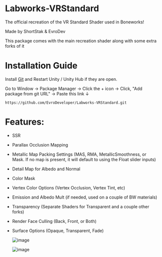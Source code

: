 # Labworks-VRStandard

The official recreation of the VR Standard Shader used in Boneworks!

Made by ShortStak & EvroDev

This package comes with the main recreation shader along with some extra forks of it

# Installation Guide

Install [Git](https://git-scm.com/) and Restart Unity / Unity Hub if they are open.

Go to Window -> Package Manager -> Click the + icon -> Click, "Add package from git URL" -> Paste this link ↓
```
https://github.com/EvroDeveloper/Labworks-VRStandard.git
```

# Features:
 - SSR
 - Parallax Occlusion Mapping
 - Metallic Map Packing Settings (MAS, RMA, MetallicSmoothness, or Mask. If no map is present, it will default to using the Float slider inputs)
 - Detail Map for Albedo and Normal
 - Color Mask
 - Vertex Color Options (Vertex Occlusion, Vertex Tint, etc)
 - Emission and Albedo Mult (if needed, used on a couple of BW materials)
 - Transparency (Separate Shaders for Transparent and a couple other forks)
 - Render Face Culling (Back, Front, or Both)
 - Surface Options (Opaque, Transparent, Fade)
 
   ![image](https://github.com/user-attachments/assets/983c3fa6-0815-4a4f-bb97-6af711aa4dd2)


   ![image](https://github.com/user-attachments/assets/3382c035-8c07-4ec6-b46f-915867c9df72)

